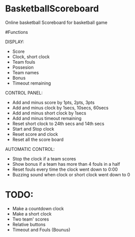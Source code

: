 # BasketballScoreboard
Online basketball Scoreboard for basketball game

#Functions

DISPLAY:
 - Score
 - Clock, short clock
 - Team fouls
 - Possesion 
 - Team names
 - Bonus
 - Timeout remaining

CONTROL PANEL:
 - Add and minus score by 1pts, 2pts, 3pts
 - Add and minus clock by 1secs, 10secs, 60secs
 - Add and minus short clock by 1secs
 - Add and minus timeout remaining
 - Reset short clock to 24th secs and 14th secs
 - Start and Stop clock
 - Reset score and clock
 - Reset all the score board

AUTOMATIC CONTROL:
 - Stop the clock if a team scores
 - Show bonus if a team has more than 4 fouls in a half
 - Reset fouls every time the clock went down to 0:00
 - Buzzing sound when clock or short clock went down to 0 

# TODO:
- Make a countdown clock 
- Make a short clock
- Two team' scores
- Relative buttons
- Timeout and Fouls (Bounus)

